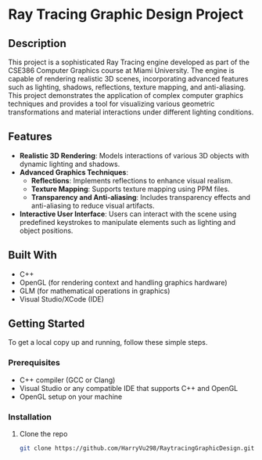 # Ray Tracing Graphic Design Project

## Description
This project is a sophisticated Ray Tracing engine developed as part of the CSE386 Computer Graphics course at Miami University. The engine is capable of rendering realistic 3D scenes, incorporating advanced features such as lighting, shadows, reflections, texture mapping, and anti-aliasing. This project demonstrates the application of complex computer graphics techniques and provides a tool for visualizing various geometric transformations and material interactions under different lighting conditions.

## Features
- **Realistic 3D Rendering**: Models interactions of various 3D objects with dynamic lighting and shadows.
- **Advanced Graphics Techniques**:
  - **Reflections**: Implements reflections to enhance visual realism.
  - **Texture Mapping**: Supports texture mapping using PPM files.
  - **Transparency and Anti-aliasing**: Includes transparency effects and anti-aliasing to reduce visual artifacts.
- **Interactive User Interface**: Users can interact with the scene using predefined keystrokes to manipulate elements such as lighting and object positions.

## Built With
- C++
- OpenGL (for rendering context and handling graphics hardware)
- GLM (for mathematical operations in graphics)
- Visual Studio/XCode (IDE)

## Getting Started
To get a local copy up and running, follow these simple steps.

### Prerequisites
- C++ compiler (GCC or Clang)
- Visual Studio or any compatible IDE that supports C++ and OpenGL
- OpenGL setup on your machine

### Installation
1. Clone the repo
   ```sh
   git clone https://github.com/HarryVu298/RaytracingGraphicDesign.git
